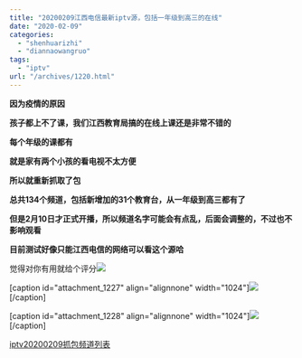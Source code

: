 ```yaml
---
title: "20200209江西电信最新iptv源，包括一年级到高三的在线"
date: "2020-02-09"
categories: 
  - "shenhuarizhi"
  - "diannaowangruo"
tags: 
  - "iptv"
url: "/archives/1220.html"
---
```


**因为疫情的原因**

**孩子都上不了课，我们江西教育局搞的在线上课还是非常不错的**

**每个年级的课都有**

**就是家有两个小孩的看电视不太方便**

**所以就重新抓取了包**

**总共134个频道，包括新增加的31个教育台，从一年级到高三都有了**

**但是2月10日才正式开播，所以频道名字可能会有点乱，后面会调整的，不过也不影响观看**

**目前测试好像只能江西电信的网络可以看这个源哈**

觉得对你有用就给个评分![](https://www.right.com.cn/forum/static/image/smiley/default/smile.gif)

\[caption id="attachment\_1227" align="alignnone" width="1024"\][![](http://img.zhoujie218.top/wp-content/uploads/2020/02/20200209江西电信最新iptv源，包括一年级到高三的在线20200209-1024x561.png)](http://img.zhoujie218.top/wp-content/uploads/2020/02/20200209江西电信最新iptv源，包括一年级到高三的在线20200209.png) \[/caption\]

\[caption id="attachment\_1228" align="alignnone" width="1024"\][![](http://img.zhoujie218.top/wp-content/uploads/2020/02/20200209江西电信最新iptv源，包括一年级到高三的在线20200209-1-1024x559.png)](http://img.zhoujie218.top/wp-content/uploads/2020/02/20200209江西电信最新iptv源，包括一年级到高三的在线20200209-1.png) \[/caption\]

[iptv20200209抓包频道列表](http://img.zhoujie218.top/wp-content/uploads/2020/02/iptv20200209抓包频道列表.txt)
